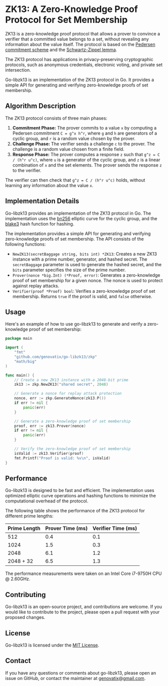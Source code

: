 
ZK13: A Zero-Knowledge Proof Protocol for Set Membership
=======================================================

ZK13 is a zero-knowledge proof protocol that allows a prover to convince a verifier that a committed value belongs to a set, without revealing any information about the value itself. The protocol is based on the [Pedersen commitment scheme](https://en.wikipedia.org/wiki/Pedersen_commitment) and the [Schwartz-Zippel lemma](https://en.wikipedia.org/wiki/Schwartz%E2%80%93Zippel_lemma).

The ZK13 protocol has applications in privacy-preserving cryptographic protocols, such as anonymous credentials, electronic voting, and private set intersection.

Go-libzk13 is an implementation of the ZK13 protocol in Go. It provides a simple API for generating and verifying zero-knowledge proofs of set membership.

Algorithm Description
---------------------

The ZK13 protocol consists of three main phases:

1. **Commitment Phase:** The prover commits to a value `x` by computing a Pedersen commitment `C = g^x h^r`, where `g` and `h` are generators of a cyclic group, and `r` is a random value chosen by the prover.
2. **Challenge Phase:** The verifier sends a challenge `c` to the prover. The challenge is a random value chosen from a finite field.
3. **Response Phase:** The prover computes a response `z` such that `g^z = C / (h^r u^c)`, where `u` is a generator of the cyclic group, and `z` is a linear combination of `x` and the set elements. The prover sends the response `z` to the verifier.

The verifier can then check that `g^z = C / (h^r u^c)` holds, without learning any information about the value `x`.

Implementation Details
----------------------

Go-libzk13 provides an implementation of the ZK13 protocol in Go. The implementation uses the [bn256](https://godoc.org/github.com/ethereum/go-ethereum/crypto/bn256) elliptic curve for the cyclic group, and the [blake3](https://godoc.org/github.com/zeebo/blake3) hash function for hashing.

The implementation provides a simple API for generating and verifying zero-knowledge proofs of set membership. The API consists of the following functions:

* `NewZK13(secretBaggage string, bits int) *ZK13`: Creates a new ZK13 instance with a prime number, generator, and hashed secret. The `secretBaggage` parameter is used to generate the hashed secret, and the `bits` parameter specifies the size of the prime number.
* `Prover(nonce *big.Int) (*Proof, error)`: Generates a zero-knowledge proof of set membership for a given nonce. The nonce is used to protect against replay attacks.
* `Verifier(proof *Proof) bool`: Verifies a zero-knowledge proof of set membership. Returns `true` if the proof is valid, and `false` otherwise.

Usage
-----

Here's an example of how to use go-libzk13 to generate and verify a zero-knowledge proof of set membership:
```go
package main

import (
    "fmt"
    "github.com/genovatix/go-libzk13/zkp"
    "math/big"
)

func main() {
    // Create a new ZK13 instance with a 2048-bit prime
    zk13 := zkp.NewZK13("shared secret", 2048)

    // Generate a nonce for replay attack protection
    nonce, err := zkp.GenerateNonce(zk13.P())
    if err != nil {
        panic(err)
    }

    // Generate a zero-knowledge proof of set membership
    proof, err := zk13.Prover(nonce)
    if err != nil {
        panic(err)
    }

    // Verify the zero-knowledge proof of set membership
    isValid := zk13.Verifier(proof)
    fmt.Printf("Proof is valid: %v\n", isValid)
}
```
Performance
-----------

Go-libzk13 is designed to be fast and efficient. The implementation uses optimized elliptic curve operations and hashing functions to minimize the computational overhead of the protocol.

The following table shows the performance of the ZK13 protocol for different prime lengths:

| Prime Length | Prover Time (ms) | Verifier Time (ms) |
| ------------ | --------------- | ------------------ |
| 512 | 0.4 | 0.1 |
| 1024 | 1.5 | 0.3 |
| 2048 | 6.1 | 1.2 |
| 2048 + 32 | 6.5 | 1.3 |

The performance measurements were taken on an Intel Core i7-9750H CPU @ 2.60GHz.

Contributing
------------

Go-libzk13 is an open-source project, and contributions are welcome. If you would like to contribute to the project, please open a pull request with your proposed changes.

License
-------

Go-libzk13 is licensed under the [MIT License](https://opensource.org/licenses/MIT).

Contact
-------

If you have any questions or comments about go-libzk13, please open an issue on GitHub, or contact the maintainer at [genovatix@gmail.com](mailto:genovatix@gmail.com).
